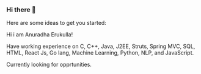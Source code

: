 ### Hi there 👋
Here are some ideas to get you started:

Hi i am Anuradha Erukulla!

Have working experience on
C, C++, Java, J2EE, Struts, 
Spring MVC, SQL, HTML, 
React Js, Go lang,
Machine Learning, Python, NLP, and JavaScript.

Currently looking for opprtunities.



